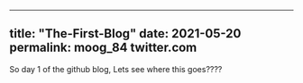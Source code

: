 -----------
title: "The-First-Blog"
date: 2021-05-20
permalink: moog_84 twitter.com
------------
So day 1 of the github blog, Lets see where this goes????
